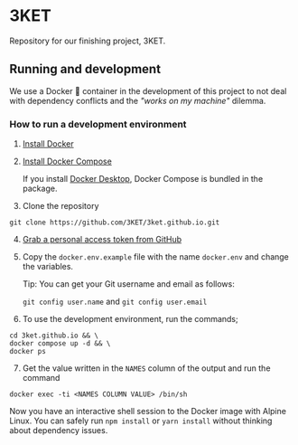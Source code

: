 # 3KET
Repository for our finishing project, 3KET.


## Running and development

We use a Docker :whale: container in the development of this project to not deal with dependency conflicts and 
the _"works on my machine"_ dilemma.

### How to run a development environment

1. [Install Docker](https://docs.docker.com/get-docker/)
   
2. [Install Docker Compose](https://docs.docker.com/compose/install/)
    
    If you install [Docker Desktop](https://docs.docker.com/desktop/), Docker Compose is bundled in the package.
   

3. Clone the repository
```shell
git clone https://github.com/3KET/3ket.github.io.git
```

4. [Grab a personal access token from GitHub](https://docs.github.com/en/authentication/keeping-your-account-and-data-secure/creating-a-personal-access-token)


5. Copy the `docker.env.example` file with the name `docker.env` and change the variables.
   
   Tip: You can get your Git username and email as follows:
   
   `git config user.name` and `git config user.email`


6. To use the development environment, run the commands;

```shell 
cd 3ket.github.io && \
docker compose up -d && \
docker ps
```

7. Get the value written in the `NAMES` column of the output and run  the command
```shell
docker exec -ti <NAMES COLUMN VALUE> /bin/sh
```

Now you have an interactive shell session to the Docker image with Alpine Linux. 
You can safely run `npm install` or `yarn install` without thinking about dependency issues.